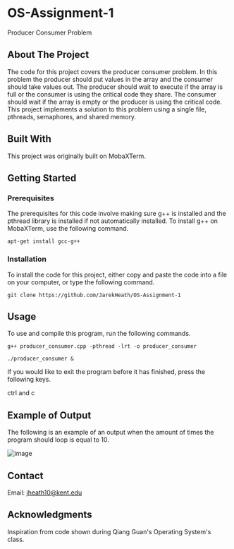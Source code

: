 # OS-Assignment-1
Producer Consumer Problem

## About The Project
The code for this project covers the producer consumer problem. In this problem the producer should put values in the array and the consumer should take values out. The producer should wait to execute if the array is full or the consumer is using the critical code they share. The consumer should wait if the array is empty or the producer is using the critical code. This project implements a solution to this problem using a single file, pthreads, semaphores, and shared memory.

## Built With
This project was originally built on MobaXTerm.

## Getting Started
### Prerequisites
The prerequisites for this code involve making sure g++ is installed and the pthread library is installed if not automatically installed.
To install g++ on MobaXTerm, use the following command.

`apt-get install gcc-g++`

### Installation
To install the code for this project, either copy and paste the code into a file on your computer, or type the following command.

`git clone https://github.com/JarekHeath/OS-Assignment-1`

## Usage
To use and compile this program, run the following commands.

`g++ producer_consumer.cpp -pthread -lrt -o producer_consumer`

`./producer_consumer &`

If you would like to exit the program before it has finished, press the following keys.

ctrl and c

## Example of Output
The following is an example of an output when the amount of times the program should loop is equal to 10.

![image](https://user-images.githubusercontent.com/92826628/139353510-1e6bec1f-ba1d-4d4b-af21-9c4045739ad5.png)

## Contact
Email: jheath10@kent.edu

## Acknowledgments
Inspiration from code shown during Qiang Guan's Operating System's class.
